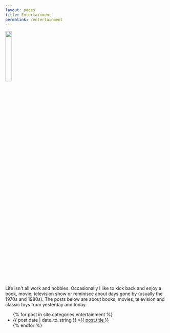 ```yaml
---
layout: pages
title: Entertainment
permalink: /entertainment
---
```


<img class="category" src="http://www.stevencombs.com/images/design/entertainment.svg" width="20%" />

Life isn't all work and hobbies. Occasionally I like to kick back and enjoy a book, movie, television show or reminisce about days gone by (usually the 1970s and 1980s). The posts below are about books, movies, television and classic toys from yesterday and today.

<ul id="blog-posts" class="posts">
{% for post in site.categories.entertainment %}
    <li><span>{{ post.date | date_to_string }} &raquo;</span><a href="{{ post.url }}">{{ post.title }}</a></li>
{% endfor %}
</ul>
